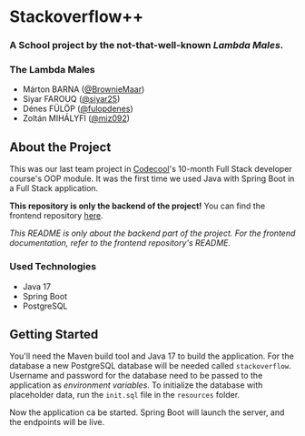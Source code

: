 # Stackoverflow++
### A School project by the not-that-well-known _Lambda Males_.

### The Lambda Males
* Márton BARNA ([@BrownieMaar](https://github.com/BrownieMaar))
* Siyar FAROUQ ([@siyar25](https://github.com/siyar25))
* Dénes FÜLÖP ([@fulopdenes](https://github.com/fulopdenes))
* Zoltán MIHÁLYFI ([@miz092](https://github.com/miz092))

## About the Project

This was our last team project in [Codecool](https://codecool.com/)'s 10-month Full Stack developer course's OOP module. It was the first time we used Java with Spring Boot in a Full Stack application.

**This repository is only the backend of the project!** You can find the frontend repository [here](https://github.com/BrownieMaar/stackoverflow-frontend).

_This README is only about the backend part of the project. For the frontend documentation, refer to the frontend repository's README._

### Used Technologies

* Java 17
* Spring Boot
* PostgreSQL

## Getting Started

You'll need the Maven build tool and Java 17 to build the application. For the database a new PostgreSQL database will be needed called `stackoverflow`. Username and password for the database need to be passed to the application as _environment variables_. To initialize the database with placeholder data, run the `init.sql` file in the `resources` folder.

Now the application ca be started. Spring Boot will launch the server, and the endpoints will be live.
